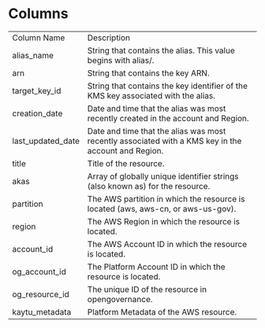 # Columns  

<table>
	<tr><td>Column Name</td><td>Description</td></tr>
	<tr><td>alias_name</td><td>String that contains the alias. This value begins with alias/.</td></tr>
	<tr><td>arn</td><td>String that contains the key ARN.</td></tr>
	<tr><td>target_key_id</td><td>String that contains the key identifier of the KMS key associated with the alias.</td></tr>
	<tr><td>creation_date</td><td>Date and time that the alias was most recently created in the account and Region.</td></tr>
	<tr><td>last_updated_date</td><td>Date and time that the alias was most recently associated with a KMS key in the account and Region.</td></tr>
	<tr><td>title</td><td>Title of the resource.</td></tr>
	<tr><td>akas</td><td>Array of globally unique identifier strings (also known as) for the resource.</td></tr>
	<tr><td>partition</td><td>The AWS partition in which the resource is located (aws, aws-cn, or aws-us-gov).</td></tr>
	<tr><td>region</td><td>The AWS Region in which the resource is located.</td></tr>
	<tr><td>account_id</td><td>The AWS Account ID in which the resource is located.</td></tr>
	<tr><td>og_account_id</td><td>The Platform Account ID in which the resource is located.</td></tr>
	<tr><td>og_resource_id</td><td>The unique ID of the resource in opengovernance.</td></tr>
	<tr><td>kaytu_metadata</td><td>Platform Metadata of the AWS resource.</td></tr>
</table>